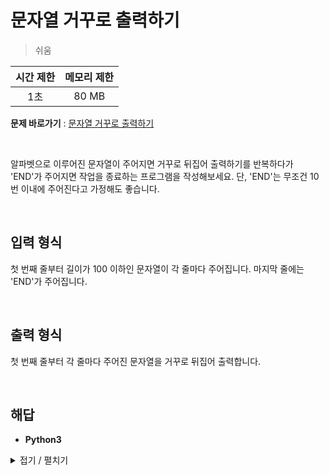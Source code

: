 # 문자열 거꾸로 출력하기
> 쉬움

|시간 제한|메모리 제한|
|:---:|:---:|
|1초|80 MB|

**문제 바로가기** : [문자열 거꾸로 출력하기](https://www.codetree.ai/missions/4/problems/print-string-backward/description "문자열 거꾸로 출력하기")

</br>

알파벳으로 이루어진 문자열이 주어지면 거꾸로 뒤집어 출력하기를 반복하다가 'END'가 주어지면 작업을 종료하는 프로그램을 작성해보세요. 단, 'END'는 무조건 10번 이내에 주어진다고 가정해도 좋습니다.

</br>

## 입력 형식
첫 번째 줄부터 길이가 100 이하인 문자열이 각 줄마다 주어집니다. 마지막 줄에는 'END'가 주어집니다.

</br>

## 출력 형식
첫 번째 줄부터 각 줄마다 주어진 문자열을 거꾸로 뒤집어 출력합니다.

</br>

## 해답
- **Python3**
<details>
<summary>접기 / 펼치기</summary>
<div markdown="1">

```py
while(True):
    string = input()
    if string == "END":
        break
    listString = list(string)
    listString.reverse()
    print("".join(listString))
```

</div>
</details>